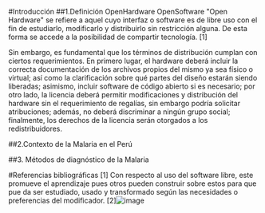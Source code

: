 #Introducción
##1.Definición OpenHardware OpenSoftware
"Open Hardware" se refiere a aquel cuyo interfaz o software es de libre uso con el fin de estudiarlo, modificarlo y distribuirlo sin restricción alguna. De esta forma se accede a la posibilidad de compartir tecnología. [1]

Sin embargo, es fundamental que los términos de distribución cumplan con ciertos requerimientos. En primero lugar, el hardware deberá incluir la correcta documentación de los archivos propios del mismo ya sea físico o virtual; así como la clarificación sobre qué partes del diseño estarán siendo liberadas; asimismo, incluir software de código abierto si es necesario; por otro lado, la licencia deberá permitir modificaciones y distribución del hardware sin el requerimiento de regalías, sin embargo podría solicitar atribuciones; además, no deberá discriminar a ningún grupo social; finalmente, los derechos de la licencia serán otorgados a los redistribuidores. 

##2.Contexto de la Malaria en el Perú

##3. Métodos de diagnóstico de la Malaria

#Referencias bibliográficas
[1] Con respecto al uso del software libre, este promueve el aprendizaje pues otros pueden construir sobre estos para que pue da ser estudiado, usado y transformado según las necesidades o preferencias del modificador.
[2]![image](https://github.com/CamilaEscobar720/funbio2024-1/assets/164528701/31b5be5d-641d-4d5b-9c10-ec2c87b2b1bb)
